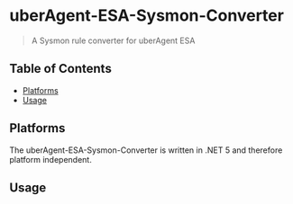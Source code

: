 # uberAgent-ESA-Sysmon-Converter
> A Sysmon rule converter for uberAgent ESA

## Table of Contents

- [Platforms](#platforms)
- [Usage](#usage)


## Platforms
The uberAgent-ESA-Sysmon-Converter is written in .NET 5 and therefore platform independent. 

## Usage
